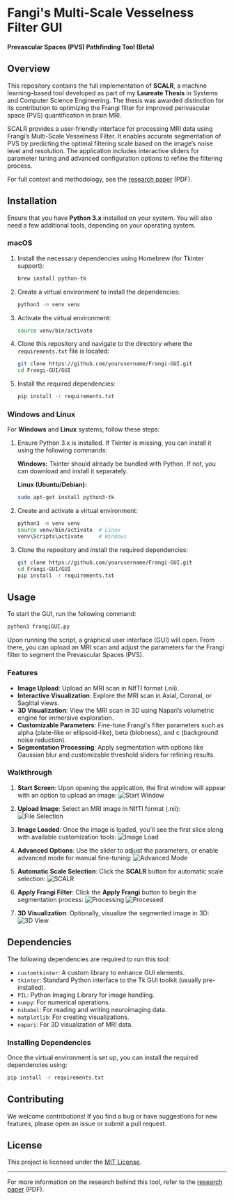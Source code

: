 # Fangi's Multi-Scale Vesselness Filter GUI
**Prevascular Spaces (PVS) Pathfinding Tool (Beta)**

## Overview

This repository contains the full implementation of **SCALR**, a machine learning–based tool developed as part of my **Laureate Thesis** in Systems and Computer Science Engineering. The thesis was awarded distinction for its contribution to optimizing the Frangi filter for improved perivascular space (PVS) quantification in brain MRI.

SCALR provides a user-friendly interface for processing MRI data using Frangi’s Multi-Scale Vesselness Filter. It enables accurate segmentation of PVS by predicting the optimal filtering scale based on the image’s noise level and resolution. The application includes interactive sliders for parameter tuning and advanced configuration options to refine the filtering process.

For full context and methodology, see the [research paper](./paper/SCALR_PAPER.pdf) (PDF).

## Installation

Ensure that you have **Python 3.x** installed on your system. You will also need a few additional tools, depending on your operating system.

### macOS

1. Install the necessary dependencies using Homebrew (for Tkinter support):
   ```bash
   brew install python-tk
   ```

2. Create a virtual environment to install the dependencies:
   ```bash
   python3 -m venv venv
   ```

3. Activate the virtual environment:
   ```bash
   source venv/bin/activate
   ```

4. Clone this repository and navigate to the directory where the `requirements.txt` file is located:
   ```bash
   git clone https://github.com/yourusername/Frangi-GUI.git
   cd Frangi-GUI/GUI
   ```

5. Install the required dependencies:
   ```bash
   pip install -r requirements.txt
   ```

### Windows and Linux

For **Windows** and **Linux** systems, follow these steps:

1. Ensure Python 3.x is installed. If Tkinter is missing, you can install it using the following commands:

   **Windows:**
   Tkinter should already be bundled with Python. If not, you can download and install it separately.

   **Linux (Ubuntu/Debian):**
   ```bash
   sudo apt-get install python3-tk
   ```

2. Create and activate a virtual environment:
   ```bash
   python3 -m venv venv
   source venv/bin/activate  # Linux
   venv\Scripts\activate     # Windows
   ```

3. Clone the repository and install the required dependencies:
   ```bash
   git clone https://github.com/yourusername/Frangi-GUI.git
   cd Frangi-GUI/GUI
   pip install -r requirements.txt
   ```

## Usage

To start the GUI, run the following command:

```bash
python3 frangiGUI.py
```

Upon running the script, a graphical user interface (GUI) will open. From there, you can upload an MRI scan and adjust the parameters for the Frangi filter to segment the Prevascular Spaces (PVS).

### Features

- **Image Upload**: Upload an MRI scan in NIfTI format (.nii).
- **Interactive Visualization**: Explore the MRI scan in Axial, Coronal, or Sagittal views.
- **3D Visualization**: View the MRI scan in 3D using Napari’s volumetric engine for immersive exploration.
- **Customizable Parameters**: Fine-tune Frangi's filter parameters such as alpha (plate-like or ellipsoid-like), beta (blobness), and c (background noise reduction).
- **Segmentation Processing**: Apply segmentation with options like Gaussian blur and customizable threshold sliders for refining results.

### Walkthrough

1. **Start Screen**: Upon opening the application, the first window will appear with an option to upload an image:
   ![Start Window](screenshots/start.png)

2. **Upload Image**: Select an MRI image in NIfTI format (.nii):
   ![File Selection](screenshots/load_image.png)

3. **Image Loaded**: Once the image is loaded, you’ll see the first slice along with available customization tools:
   ![Image Load](screenshots/coronal.png)

4. **Advanced Options**: Use the slider to adjust the parameters, or enable advanced mode for manual fine-tuning:
   ![Advanced Mode](screenshots/advanced.png)

5. **Automatic Scale Selection**: Click the **SCALR** button for automatic scale selection:
   ![SCALR](screenshots/scalr.png)

6. **Apply Frangi Filter**: Click the **Apply Frangi** button to begin the segmentation process:
   ![Processing](screenshots/processing.png)
   ![Processed](screenshots/processed.png)

7. **3D Visualization**: Optionally, visualize the segmented image in 3D:
   ![3D View](screenshots/3Dview.png)

## Dependencies

The following dependencies are required to run this tool:

- `customtkinter`: A custom library to enhance GUI elements.
- `tkinter`: Standard Python interface to the Tk GUI toolkit (usually pre-installed).
- `PIL`: Python Imaging Library for image handling.
- `numpy`: For numerical operations.
- `nibabel`: For reading and writing neuroimaging data.
- `matplotlib`: For creating visualizations.
- `napari`: For 3D visualization of MRI data.

### Installing Dependencies

Once the virtual environment is set up, you can install the required dependencies using:

```bash
pip install -r requirements.txt
```

## Contributing

We welcome contributions! If you find a bug or have suggestions for new features, please open an issue or submit a pull request.

## License

This project is licensed under the [MIT License](LICENSE).

---
For more information on the research behind this tool, refer to the [research paper](./paper/SCALR_PAPER.pdf) (PDF).

